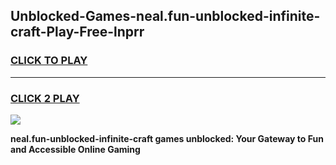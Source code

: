 
## Unblocked-Games-neal.fun-unblocked-infinite-craft-Play-Free-lnprr
<h3>
<a href="https://premium76.site?title=neal.fun-unblocked-infinite-craft&ref=23A">CLICK TO PLAY</a></h3>
<hr>

<h3>
<a href="https://premium76.site?title=neal.fun-unblocked-infinite-craft&ref=23A">CLICK 2 PLAY</a>
  
</h3>

<a href="https://premium76.site?title=neal.fun-unblocked-infinite-craft&ref=23A"><img src="https://clearcache.store/games.png"></a>


**neal.fun-unblocked-infinite-craft games unblocked: Your Gateway to Fun and Accessible Online Gaming**
